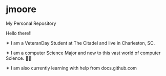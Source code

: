 # jmoore
My Personal Repository

Hello there‼️

✴ I am a VeteranDay Student at The Citadel and live in Charleston, SC.

✴ I am a computer Science Major and new to this vast world of computer Science. 👨‍🎓

✴ I am also currently learning with help from docs.github.com
